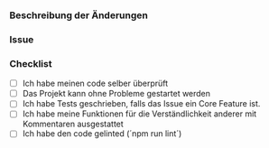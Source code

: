 ### Beschreibung der Änderungen

### Issue

### Checklist

- [ ] Ich habe meinen code selber überprüft
- [ ] Das Projekt kann ohne Probleme gestartet werden
- [ ] Ich habe Tests geschrieben, falls das Issue ein Core Feature ist.
- [ ] Ich habe meine Funktionen für die Verständlichkeit anderer mit Kommentaren ausgestattet
- [ ] Ich habe den code gelinted (´npm run lint´)
